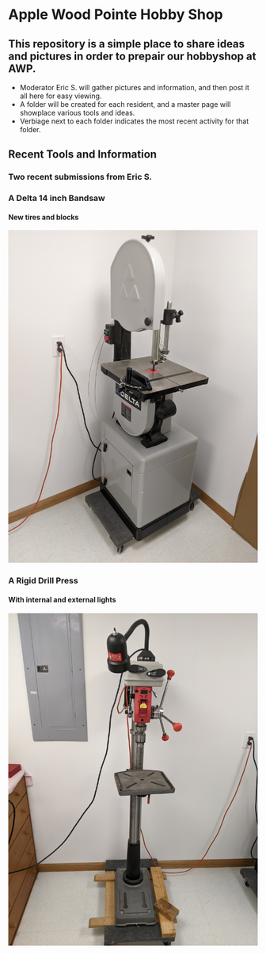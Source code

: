 #  Apple Wood Pointe Hobby Shop

## This repository is a simple place to share ideas and pictures in order to prepair our hobbyshop at AWP.

- Moderator Eric S. will gather pictures and information, and then post it all here for easy viewing.
- A folder will be created for each resident, and a master page will showplace various tools and ideas.
- Verbiage next to each folder indicates the most recent activity for that folder.

## Recent Tools and Information

### Two recent submissions from Eric S.

### A Delta 14 inch Bandsaw
#### New tires and blocks

![AppleWood-Pointe](Eric-S/Band-Saw.jpg)

### A Rigid Drill Press
#### With internal and external lights

![AppleWood-Pointe](Eric-S/Drill-Press.jpg)
